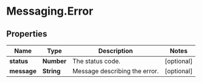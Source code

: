 # Messaging.Error

## Properties
Name | Type | Description | Notes
------------ | ------------- | ------------- | -------------
**status** | **Number** | The status code. | [optional] 
**message** | **String** | Message describing the error. | [optional] 


